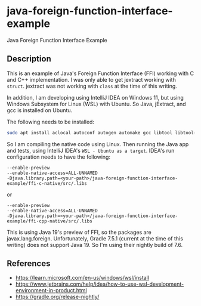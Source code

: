 # java-foreign-function-interface-example
Java Foreign Function Interface Example

## Description
This is an example of Java's Foreign Function Interface (FFI) working with C and C++ implementation.  I was only 
able to get jextract working with `struct`.  jextract was not working with `class` at the time of this writing. 

In addition, I am developing using IntelliJ IDEA on Windows 11, but using Windows Subsystem for Linux (WSL) with Ubuntu. 
So Java, jExtract, and gcc is installed on Ubuntu.

The following needs to be installed:
```bash
sudo apt install aclocal autoconf autogen automake gcc libtool libtool-bin
```

So I am compiling the native code using Linux.  Then running the Java app and tests, using IntelliJ IDEA's 
`WSL - Ubuntu as a target`.  IDEA's run configuration needs to have the following:
```
--enable-preview
--enable-native-access=ALL-UNNAMED
-Djava.library.path=<your-path>/java-foreign-function-interface-example/ffi-c-native/src/.libs
```
or
```
--enable-preview
--enable-native-access=ALL-UNNAMED
-Djava.library.path=<your-path>/java-foreign-function-interface-example/ffi-cpp-native/src/.libs
```

This is using Java 19's preview of FFI, so the packages are javax.lang.foreign.  Unfortunately, Gradle 7.5.1 
(current at the time of this writing) does not support Java 19. So I'm using their nightly build of 7.6.

## References
- https://learn.microsoft.com/en-us/windows/wsl/install
- https://www.jetbrains.com/help/idea/how-to-use-wsl-development-environment-in-product.html
- https://gradle.org/release-nightly/